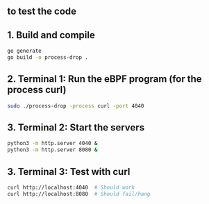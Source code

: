 ## to test the code 

## 1. Build and compile
```sh
go generate
go build -o process-drop .
```

## 2. Terminal 1: Run the eBPF program (for the process curl)
```sh
sudo ./process-drop -process curl -port 4040
```

## 3. Terminal 2: Start the servers 
```sh
python3 -m http.server 4040 &
python3 -m http.server 8080 &
```

## 3. Terminal 3: Test with curl
```sh
curl http://localhost:4040  # Should work
curl http://localhost:8080  # Should fail/hang
```
